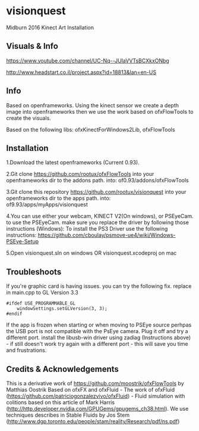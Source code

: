 # visionquest
Midburn 2016 Kinect Art Installation

Visuals & Info
---
https://www.youtube.com/channel/UC-Nq--JUlaVVTsBCXkxONbg

http://www.headstart.co.il/project.aspx?id=18813&lan=en-US

Info
---
Based on openframeworks. Using the kinect sensor we create a depth image into openframeworks
then we use the work based on ofxFlowTools to create the visuals.

Based on the following libs:
ofxKinectForWindows2Lib, ofxFlowTools

Installation
---
1.Download the latest openframeworks (Current 0.93).

2.Git clone https://github.com/rootux/ofxFlowTools into your openframeworks dir to the addons path.
into: of0.93/addons/ofxFlowTools

3.Git clone this repository https://github.com/rootux/visionquest into your openframeworks dir to the apps path.
into: of9.93/apps/myApps/visionquest

4.You can use either your webcam, KINECT V2(On windows), or PSEyeCam. to use the PSEyeCam. make sure you replace the driver by following those instructions (Windows):
To install the PS3 Driver use the following instructions:
https://github.com/cboulay/psmove-ue4/wiki/Windows-PSEye-Setup

5.Open visionquest.sln on windows OR visionquest.xcodeproj on mac

Troubleshoots
---
If you're graphic card is having issues. you can try the following fix. replace in main.cpp to GL Version 3.3
```
#ifdef USE_PROGRAMMABLE_GL
	windowSettings.setGLVersion(3, 3);
#endif
```

If the app is frozen when starting or when moving to PSEye source perhpas the USB port is not compatible with the PsEye camera. Plug it off and try a different port. install the libusb-win driver using zadiag (Instructions above) - if still doesn't work try again with a different port - this will save you time and frustrations.

Credits & Acknowledgements
---
This is a derivative work of https://github.com/moostrik/ofxFlowTools by Matthias Oostrik
Based on ofxFX and ofxFluid - The work of ofxFluid (https://github.com/patriciogonzalezvivo/ofxFluid) - Fluid simulation with colitions based on this article of Mark Harris (http://http.developer.nvidia.com/GPUGems/gpugems_ch38.html). We use techniques describes in Stable Fluids by Jos Stem (http://www.dgp.toronto.edu/people/stam/reality/Research/pdf/ns.pdf)
